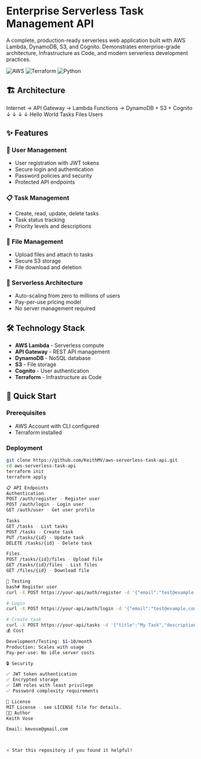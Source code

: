 # Enterprise Serverless Task Management API

A complete, production-ready serverless web application built with AWS Lambda, DynamoDB, S3, and Cognito. Demonstrates enterprise-grade architecture, Infrastructure as Code, and modern serverless development practices.

![AWS](https://img.shields.io/badge/AWS-%23FF9900.svg?style=for-the-badge&logo=amazon-aws&logoColor=white)
![Terraform](https://img.shields.io/badge/terraform-%235835CC.svg?style=for-the-badge&logo=terraform&logoColor=white)
![Python](https://img.shields.io/badge/python-3670A0?style=for-the-badge&logo=python&logoColor=ffdd54)

## 🏗️ Architecture
Internet → API Gateway → Lambda Functions → DynamoDB + S3 + Cognito
↓              ↓         ↓        ↓
Hello World      Tasks    Files    Users

## ✨ Features

### 🔐 User Management
- User registration with JWT tokens
- Secure login and authentication
- Password policies and security
- Protected API endpoints

### 📋 Task Management
- Create, read, update, delete tasks
- Task status tracking
- Priority levels and descriptions

### 📎 File Management
- Upload files and attach to tasks
- Secure S3 storage
- File download and deletion

### 🚀 Serverless Architecture
- Auto-scaling from zero to millions of users
- Pay-per-use pricing model
- No server management required

## 🛠️ Technology Stack

- **AWS Lambda** - Serverless compute
- **API Gateway** - REST API management
- **DynamoDB** - NoSQL database
- **S3** - File storage
- **Cognito** - User authentication
- **Terraform** - Infrastructure as Code

## 🚀 Quick Start

### Prerequisites
- AWS Account with CLI configured
- Terraform installed

### Deployment
```bash
git clone https://github.com/KeithMV/aws-serverless-task-api.git
cd aws-serverless-task-api
terraform init
terraform apply

📋 API Endpoints
Authentication
POST /auth/register - Register user
POST /auth/login - Login user
GET /auth/user - Get user profile

Tasks
GET /tasks - List tasks
POST /tasks - Create task
PUT /tasks/{id} - Update task
DELETE /tasks/{id} - Delete task

Files
POST /tasks/{id}/files - Upload file
GET /tasks/{id}/files - List files
GET /files/{id} - Download file

🧪 Testing
bash# Register user
curl -X POST https://your-api/auth/register -d '{"email":"test@example.com","password":"Test123!"}'

# Login
curl -X POST https://your-api/auth/login -d '{"email":"test@example.com","password":"Test123!"}'

# Create task
curl -X POST https://your-api/tasks -d '{"title":"My Task","description":"Testing"}'
💰 Cost

Development/Testing: $1-10/month
Production: Scales with usage
Pay-per-use: No idle server costs

🔒 Security

✅ JWT token authentication
✅ Encrypted storage
✅ IAM roles with least privilege
✅ Password complexity requirements

📄 License
MIT License - see LICENSE file for details.
👨‍💻 Author
Keith Vose

Email: kmvose@gmail.com



⭐ Star this repository if you found it helpful!